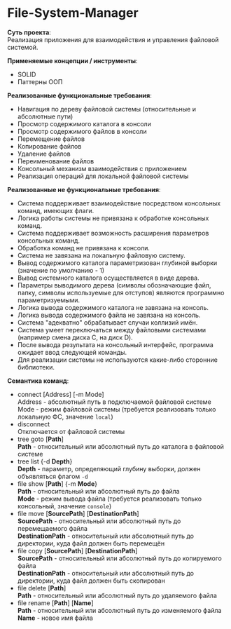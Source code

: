 # File-System-Manager

**Суть проекта**:<br>
Реализация приложения для взаимодействия и управления файловой системой.

**Применяемые концепции / инструменты**:
- SOLID
- Паттерны ООП

**Реализованные функциональные требования**:
- Навигация по дереву файловой системы (относительные и абсолютные пути)
- Просмотр содержимого каталога в консоли
- Просмотр содержимого файлов в консоли
- Перемещение файлов
- Копирование файлов
- Удаление файлов
- Переименование файлов
- Консольный механизм взаимодействия с приложением
- Реализация операций для локальной файловой системы

**Реализованные не функциональные требования**:
- Система поддерживает взаимодействие посредством консольных команд, имеющих флаги.
- Логика работы системы не привязана к обработке консольных команд.
- Система поддерживает возможность расширения параметров консольных команд.
- Обработка команд не привязана к консоли.
- Система не завязана на локальную файловую систему.
- Вывод содержимого каталога параметризован глубиной выборки (значение по умолчанию - 1)
- Вывод системного каталога осуществляется в виде дерева.
- Параметры выводимого дерева (символы обозначающие файл, папку, символы используемые для отступов) являются программно параметризуемыми.
- Логика вывода содержимого каталога не завязана на консоль.
- Логика вывода содержимого файла не завязана на консоль.
- Система "адекватно" обрабатывает случаи коллизий имён.
- Система умеет переключаться между файловыми системами (например смена диска C, на диск D).
- После вывода результата на консольный интерфейс, программа ожидает ввод следующей команды.
- Для реализации системы не используются какие-либо сторонние библиотеки.

**Семантика команд**:
- connect [Address] [-m Mode]<br>
Address - абсолютный путь в подключаемой файловой системе<br>
Mode - режим файловой системы (требуется реализовать только локальную ФС, значение `local`)
- disconnect<br>
Отключается от файловой системы
- tree goto [**Path**]<br>
**Path** - относительный или абсолютный путь до каталога в файловой системе
- tree list {-d **Depth**}<br>
**Depth** - параметр, определяющий глубину выборки, должен объявляться флагом `-d`
- file show [**Path**] {-m **Mode**}<br>
**Path** - относительный или абсолютный путь до файла<br>
**Mode** - режим вывода файла (требуется реализовать только консольный, значение `console`)
- file move [**SourcePath**] [**DestinationPath**]<br>
**SourcePath** - относительный или абсолютный путь до перемещаемого файла<br>
**DestinationPath** - относительный или абсолютный  путь до директории, куда файл должен быть перемещён
- file copy [**SourcePath**] [**DestinationPath**]<br>
**SourcePath** - относительный или абсолютный путь до копируемого файла<br>
**DestinationPath** - относительный или абсолютный путь до директории, куда файл должен быть скопирован
- file delete [**Path**]<br>
**Path** - относительный или абсолютный путь до удаляемого файла
- file rename [**Path**] [**Name**]<br>
**Path** - относительный или абсолютный путь до изменяемого файла<br>
**Name** - новое имя файла
